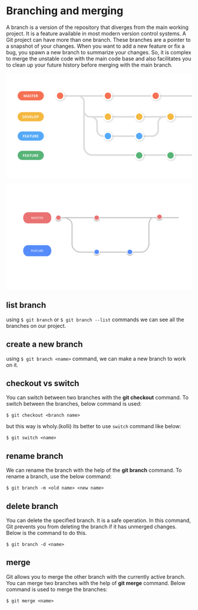 ﻿# Branching and merging
A branch is a version of the repository that diverges from the main working project. It is a feature available in most modern version control systems. A Git project can have more than one branch. These branches are a pointer to a snapshot of your changes. When you want to add a new feature or fix a bug, you spawn a new branch to summarize your changes. So, it is complex to merge the unstable code with the main code base and also facilitates you to clean up your future history before merging with the main branch.

![enter image description here](https://raw.githubusercontent.com/gitmag-group-admin/Git/main/img/eev37hwxalgf019j42a9.webp)


![enter image description here](https://raw.githubusercontent.com/gitmag-group-admin/Git/main/img/branch%202.PNG)

## list branch

using `$ git branch` or `$ git branch --list` commands we can see all the branches on our project.

## create a new branch

using `$ git branch <name>` command, we can make a new branch to work on it.

## checkout vs switch

You can switch between two branches with the **git checkout** command. To switch between the branches, below command is used:

```
$ git checkout <branch name>
```
but this way is wholy.(kolli)
its better to use `switch` command like below:

```
$ git switch <name>
```

## rename branch

We can rename the branch with the help of the **git branch** command. To rename a branch, use the below command:

```
$ git branch -m <old name> <new name>
```

## delete branch

You can delete the specified branch. It is a safe operation. In this command, Git prevents you from deleting the branch if it has unmerged changes. Below is the command to do this.

```
$ git branch -d <name>
```

## merge

Git allows you to merge the other branch with the currently active branch. You can merge two branches with the help of **git merge** command. Below command is used to merge the branches:

```
$ git merge <name>
```



